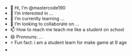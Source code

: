 - 👋 Hi, I’m @mastercode190
- 👀 I’m interested in ...
- 🌱 I’m currently learning ...
- 💞️ I’m looking to collaborate on ...
- 📫 How to reach me teach me like a student on school
- 😄 Pronouns: ...
- ⚡ Fun fact: i am a student learn for make game at 9 age
- 

<!---
mastercode190/mastercode190 is a ✨ special ✨ repository because its `README.md` (this file) appears on your GitHub profile.
You can click the Preview link to take a look at your changes.
--->
